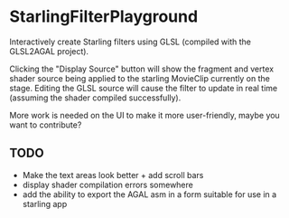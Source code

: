 StarlingFilterPlayground
========================

Interactively create Starling filters using GLSL (compiled with the GLSL2AGAL project).

Clicking the "Display Source" button will show the fragment and vertex shader source being applied to the starling MovieClip currently on the stage. Editing the GLSL source will cause the filter to update in real time (assuming the shader compiled successfully).

More work is needed on the UI to make it more user-friendly, maybe you want to contribute?

TODO
----

- Make the text areas look better + add scroll bars
- display shader compilation errors somewhere
- add the ability to export the AGAL asm in a form suitable for use in a starling app